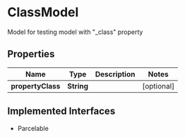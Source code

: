 

# ClassModel

Model for testing model with \"_class\" property

## Properties

| Name | Type | Description | Notes |
|------------ | ------------- | ------------- | -------------|
|**propertyClass** | **String** |  |  [optional] |


## Implemented Interfaces

* Parcelable


